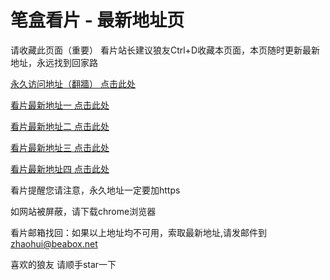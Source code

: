 # 笔盒看片 - 最新地址页

请收藏此页面（重要）
看片站长建议狼友Ctrl+D收藏本页面，本页随时更新最新地址，永远找到回家路

[永久访问地址（翻牆） 点击此处](https://beabox.net/)

[看片最新地址一 点击此处](https://bhg2s7a6a7m6.shop)

[看片最新地址二 点击此处](https://bhy2r1v1s1e3.shop)

[看片最新地址三 点击此处](https://bho4e3i8j4e2.shop)

[看片最新地址四 点击此处](https://bhr0n8k2a4i5.shop)

看片提醒您请注意，永久地址一定要加https

如网站被屏蔽，请下载chrome浏览器

看片邮箱找回：如果以上地址均不可用，索取最新地址,请发邮件到 zhaohui@beabox.net

喜欢的狼友 请顺手star一下